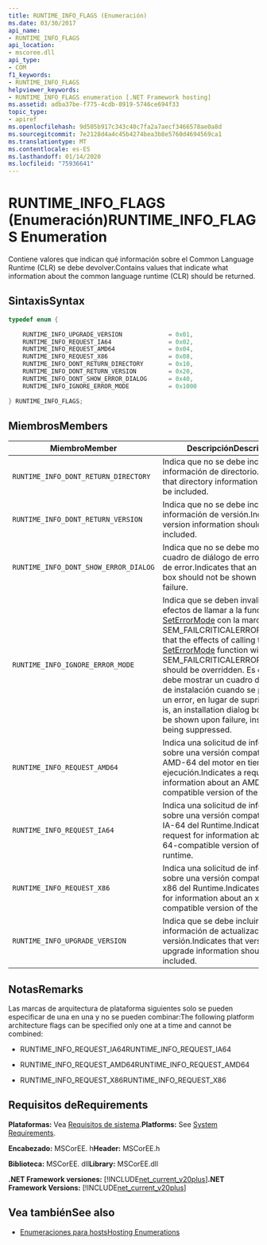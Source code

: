 ```yaml
---
title: RUNTIME_INFO_FLAGS (Enumeración)
ms.date: 03/30/2017
api_name:
- RUNTIME_INFO_FLAGS
api_location:
- mscoree.dll
api_type:
- COM
f1_keywords:
- RUNTIME_INFO_FLAGS
helpviewer_keywords:
- RUNTIME_INFO_FLAGS enumeration [.NET Framework hosting]
ms.assetid: adba37be-f775-4cdb-8919-5746ce694f33
topic_type:
- apiref
ms.openlocfilehash: 9d505b917c343c40c7fa2a7aecf3466578ae0a8d
ms.sourcegitcommit: 7e2128d4a4c45b4274bea3b8e5760d4694569ca1
ms.translationtype: MT
ms.contentlocale: es-ES
ms.lasthandoff: 01/14/2020
ms.locfileid: "75936641"
---
```

# <a name="runtime_info_flags-enumeration"></a><span data-ttu-id="1c7a7-102">RUNTIME_INFO_FLAGS (Enumeración)</span><span class="sxs-lookup"><span data-stu-id="1c7a7-102">RUNTIME_INFO_FLAGS Enumeration</span></span>
<span data-ttu-id="1c7a7-103">Contiene valores que indican qué información sobre el Common Language Runtime (CLR) se debe devolver.</span><span class="sxs-lookup"><span data-stu-id="1c7a7-103">Contains values that indicate what information about the common language runtime (CLR) should be returned.</span></span>  
  
## <a name="syntax"></a><span data-ttu-id="1c7a7-104">Sintaxis</span><span class="sxs-lookup"><span data-stu-id="1c7a7-104">Syntax</span></span>  
  
```cpp  
typedef enum {  
  
    RUNTIME_INFO_UPGRADE_VERSION             = 0x01,  
    RUNTIME_INFO_REQUEST_IA64                = 0x02,  
    RUNTIME_INFO_REQUEST_AMD64               = 0x04,  
    RUNTIME_INFO_REQUEST_X86                 = 0x08,  
    RUNTIME_INFO_DONT_RETURN_DIRECTORY       = 0x10,  
    RUNTIME_INFO_DONT_RETURN_VERSION         = 0x20,  
    RUNTIME_INFO_DONT_SHOW_ERROR_DIALOG      = 0x40,  
    RUNTIME_INFO_IGNORE_ERROR_MODE           = 0x1000  
  
} RUNTIME_INFO_FLAGS;  
```  
  
## <a name="members"></a><span data-ttu-id="1c7a7-105">Miembros</span><span class="sxs-lookup"><span data-stu-id="1c7a7-105">Members</span></span>  
  
|<span data-ttu-id="1c7a7-106">Miembro</span><span class="sxs-lookup"><span data-stu-id="1c7a7-106">Member</span></span>|<span data-ttu-id="1c7a7-107">Descripción</span><span class="sxs-lookup"><span data-stu-id="1c7a7-107">Description</span></span>|  
|------------|-----------------|  
|`RUNTIME_INFO_DONT_RETURN_DIRECTORY`|<span data-ttu-id="1c7a7-108">Indica que no se debe incluir la información de directorio.</span><span class="sxs-lookup"><span data-stu-id="1c7a7-108">Indicates that directory information should not be included.</span></span>|  
|`RUNTIME_INFO_DONT_RETURN_VERSION`|<span data-ttu-id="1c7a7-109">Indica que no se debe incluir la información de versión.</span><span class="sxs-lookup"><span data-stu-id="1c7a7-109">Indicates that version information should not be included.</span></span>|  
|`RUNTIME_INFO_DONT_SHOW_ERROR_DIALOG`|<span data-ttu-id="1c7a7-110">Indica que no se debe mostrar un cuadro de diálogo de error en caso de error.</span><span class="sxs-lookup"><span data-stu-id="1c7a7-110">Indicates that an error dialog box should not be shown upon failure.</span></span>|  
|`RUNTIME_INFO_IGNORE_ERROR_MODE`|<span data-ttu-id="1c7a7-111">Indica que se deben invalidar los efectos de llamar a la función [SetErrorMode](/windows/win32/api/errhandlingapi/nf-errhandlingapi-seterrormode) con la marca SEM_FAILCRITICALERRORS.</span><span class="sxs-lookup"><span data-stu-id="1c7a7-111">Indicates that the effects of calling the [SetErrorMode](/windows/win32/api/errhandlingapi/nf-errhandlingapi-seterrormode) function with the SEM_FAILCRITICALERRORS flag should be overridden.</span></span> <span data-ttu-id="1c7a7-112">Es decir, se debe mostrar un cuadro de diálogo de instalación cuando se produzca un error, en lugar de suprimirse.</span><span class="sxs-lookup"><span data-stu-id="1c7a7-112">That is, an installation dialog box should be shown upon failure, instead of being suppressed.</span></span>|  
|`RUNTIME_INFO_REQUEST_AMD64`|<span data-ttu-id="1c7a7-113">Indica una solicitud de información sobre una versión compatible con AMD-64 del motor en tiempo de ejecución.</span><span class="sxs-lookup"><span data-stu-id="1c7a7-113">Indicates a request for information about an AMD-64-compatible version of the runtime.</span></span>|  
|`RUNTIME_INFO_REQUEST_IA64`|<span data-ttu-id="1c7a7-114">Indica una solicitud de información sobre una versión compatible con IA-64 del Runtime.</span><span class="sxs-lookup"><span data-stu-id="1c7a7-114">Indicates a request for information about an IA-64-compatible version of the runtime.</span></span>|  
|`RUNTIME_INFO_REQUEST_X86`|<span data-ttu-id="1c7a7-115">Indica una solicitud de información sobre una versión compatible con x86 del Runtime.</span><span class="sxs-lookup"><span data-stu-id="1c7a7-115">Indicates a request for information about an x86-compatible version of the runtime.</span></span>|  
|`RUNTIME_INFO_UPGRADE_VERSION`|<span data-ttu-id="1c7a7-116">Indica que se debe incluir la información de actualización de la versión.</span><span class="sxs-lookup"><span data-stu-id="1c7a7-116">Indicates that version upgrade information should be included.</span></span>|  
  
## <a name="remarks"></a><span data-ttu-id="1c7a7-117">Notas</span><span class="sxs-lookup"><span data-stu-id="1c7a7-117">Remarks</span></span>  
 <span data-ttu-id="1c7a7-118">Las marcas de arquitectura de plataforma siguientes solo se pueden especificar de una en una y no se pueden combinar:</span><span class="sxs-lookup"><span data-stu-id="1c7a7-118">The following platform architecture flags can be specified only one at a time and cannot be combined:</span></span>  
  
- <span data-ttu-id="1c7a7-119">RUNTIME_INFO_REQUEST_IA64</span><span class="sxs-lookup"><span data-stu-id="1c7a7-119">RUNTIME_INFO_REQUEST_IA64</span></span>  
  
- <span data-ttu-id="1c7a7-120">RUNTIME_INFO_REQUEST_AMD64</span><span class="sxs-lookup"><span data-stu-id="1c7a7-120">RUNTIME_INFO_REQUEST_AMD64</span></span>  
  
- <span data-ttu-id="1c7a7-121">RUNTIME_INFO_REQUEST_X86</span><span class="sxs-lookup"><span data-stu-id="1c7a7-121">RUNTIME_INFO_REQUEST_X86</span></span>  
  
## <a name="requirements"></a><span data-ttu-id="1c7a7-122">Requisitos de</span><span class="sxs-lookup"><span data-stu-id="1c7a7-122">Requirements</span></span>  
 <span data-ttu-id="1c7a7-123">**Plataformas:** Vea [Requisitos de sistema](../../../../docs/framework/get-started/system-requirements.md).</span><span class="sxs-lookup"><span data-stu-id="1c7a7-123">**Platforms:** See [System Requirements](../../../../docs/framework/get-started/system-requirements.md).</span></span>  
  
 <span data-ttu-id="1c7a7-124">**Encabezado:** MSCorEE. h</span><span class="sxs-lookup"><span data-stu-id="1c7a7-124">**Header:** MSCorEE.h</span></span>  
  
 <span data-ttu-id="1c7a7-125">**Biblioteca:** MSCorEE. dll</span><span class="sxs-lookup"><span data-stu-id="1c7a7-125">**Library:** MSCorEE.dll</span></span>  
  
 <span data-ttu-id="1c7a7-126">**.NET Framework versiones:** [!INCLUDE[net_current_v20plus](../../../../includes/net-current-v20plus-md.md)]</span><span class="sxs-lookup"><span data-stu-id="1c7a7-126">**.NET Framework Versions:** [!INCLUDE[net_current_v20plus](../../../../includes/net-current-v20plus-md.md)]</span></span>  
  
## <a name="see-also"></a><span data-ttu-id="1c7a7-127">Vea también</span><span class="sxs-lookup"><span data-stu-id="1c7a7-127">See also</span></span>

- [<span data-ttu-id="1c7a7-128">Enumeraciones para hosts</span><span class="sxs-lookup"><span data-stu-id="1c7a7-128">Hosting Enumerations</span></span>](../../../../docs/framework/unmanaged-api/hosting/hosting-enumerations.md)
